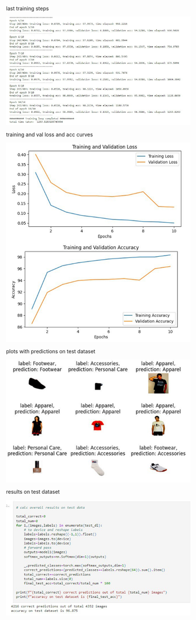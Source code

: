 last training steps

![alt text](https://github.com/haidiazaman/image-classification-learning/blob/main/multi_class_fashion_products/imgs/epochs_results.jpg)

training and val loss and acc curves

![alt text](https://github.com/haidiazaman/image-classification-learning/blob/main/multi_class_fashion_products/imgs/plots_loss_acc.jpg)

plots with predictions on test dataset

![alt text](https://github.com/haidiazaman/image-classification-learning/blob/main/multi_class_fashion_products/imgs/plots_with_predictions.jpg)

results on test dataset

![alt text](https://github.com/haidiazaman/image-classification-learning/blob/main/multi_class_fashion_products/imgs/test_acc.jpg)
